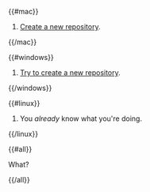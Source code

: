 {{#mac}}

1. [Create a new repository](/articles/creating-a-new-repository).

{{/mac}}

{{#windows}}

1. [Try to create a new repository](/articles/creating-a-new-repository).

{{/windows}}

{{#linux}}

1. You *already* know what you're doing.

{{/linux}}

{{#all}}

What?

{{/all}}
